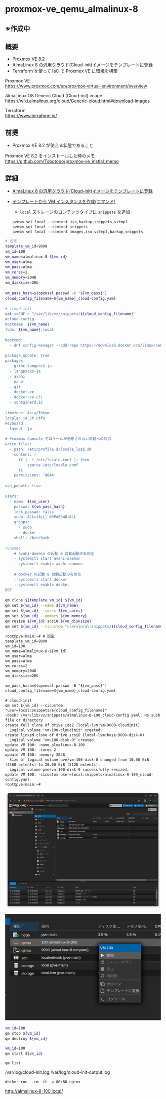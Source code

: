 # proxmox-ve_qemu_almalinux-8

## ※作成中

## 概要
* Proxmox VE 8.2 
* AlmaLinux 8 の汎用クラウド(Cloud-init)イメージをテンプレートに登録
* Terraform を使って IaC で Proxmox VE に環境を構築

Proxmox VE  
https://www.proxmox.com/en/proxmox-virtual-environment/overview  

AlmaLinux OS Generic Cloud (Cloud-init) image  
https://wiki.almalinux.org/cloud/Generic-cloud.html#download-images  

Terraform  
https://www.terraform.io/  

## 前提
* Proxmox VE 8.2 が使える状態であること

Proxmox VE 8.2 をインストールした時のメモ  
https://github.com/Tobotobo/proxmox-ve_instlal_memo  

## 詳細

* [AlmaLinux 8 の汎用クラウド(Cloud-init)イメージをテンプレートに登録](docs/001_create_template_almalinux_8_cloud_image.md)
* [テンプレートから VM インスタンスを作成(コマンド)](docs/002_create_vm_instance_from_template_with_command.md)

    * `local` ストレージのコンテンツタイプに `snippets` を追加
    ```
    pvesm set local --content iso,backup,snippets,vztmpl
    pvesm set local --content snippets
    pvesm set local --content images,iso,vztmpl,backup,snippets
    ```

```sh
# 設定
template_vm_id=9000
vm_id=100
vm_name=almalinux-8-${vm_id}
vm_user=alma
vm_pass=alma
vm_cores=2
vm_memory=2048
vm_disksize=20G

vm_pass_hash=$(openssl passwd -6 "${vm_pass}")
cloud_config_filename=${vm_name}_cloud-config.yaml

# cloud-init
cat <<EOF > "/var/lib/vz/snippets/${cloud_config_filename}"
#cloud-config
hostname: ${vm_name}
fqdn: ${vm_name}.local

bootcmd:
  - dnf config-manager --add-repo https://download.docker.com/linux/centos/docker-ce.repo

package_update: true
packages:
  - glibc-langpack-ja
  - langpacks-ja
  - avahi
  - nano
  - git
  - docker-ce
  - docker-ce-cli
  - containerd.io

timezone: Asia/Tokyo
locale: ja_JP.utf8
keyboard:
  layout: jp

# Proxmox Console でロケールが適用されない問題への対応
write_files:
  - path: /etc/profile.d/locale_load.sh
    content: |
      if [ -f /etc/locale.conf ]; then
          source /etc/locale.conf
      fi
    permissions: '0644'

ssh_pwauth: true

users:
  - name: ${vm_user}
    passwd: ${vm_pass_hash}
    lock_passwd: false
    sudo: ALL=(ALL) NOPASSWD:ALL
    groups: 
      - sudo
      - docker
    shell: /bin/bash

runcmd:
    # avahi-daemon の起動 & 自動起動の有効化
    - systemctl start avahi-daemon
    - systemctl enable avahi-daemon

    # docker の起動 & 自動起動の有効化
    - systemctl start docker
    - systemctl enable docker
EOF

qm clone ${template_vm_id} ${vm_id}
qm set ${vm_id} --name ${vm_name}
qm set ${vm_id} --cores ${vm_cores}
qm set ${vm_id} --memory ${vm_memory}
qm resize ${vm_id} scsi0 ${vm_disksize}
qm set ${vm_id} --cicustom "user=local:snippets/${cloud_config_filename}"
```

```
root@pve-main:~# # 設定
template_vm_id=9000
vm_id=100
vm_name=almalinux-8-${vm_id}
vm_user=alma
vm_pass=alma
vm_cores=2
vm_memory=2048
vm_disksize=20G

vm_pass_hash=$(openssl passwd -6 "${vm_pass}")
cloud_config_filename=${vm_name}_cloud-config.yaml

# cloud-init
qm set ${vm_id} --cicustom "user=local:snippets/${cloud_config_filename}"
-bash: /var/lib/vz/snippets/almalinux-8-100_cloud-config.yaml: No such file or directory
create full clone of drive ide2 (local-lvm:vm-9000-cloudinit)
  Logical volume "vm-100-cloudinit" created.
create linked clone of drive scsi0 (local-lvm:base-9000-disk-0)
  Logical volume "vm-100-disk-0" created.
update VM 100: -name almalinux-8-100
update VM 100: -cores 2
update VM 100: -memory 2048
  Size of logical volume pve/vm-100-disk-0 changed from 10.00 GiB (2560 extents) to 20.00 GiB (5120 extents).
  Logical volume pve/vm-100-disk-0 successfully resized.
update VM 100: -cicustom user=local:snippets/almalinux-8-100_cloud-config.yaml
root@pve-main:~# 
```

![alt text](images/README/image-1.png)

![alt text](images/README/image-2.png)

```sh
vm_id=100
qm stop ${vm_id}
qm destroy ${vm_id}
```

```sh
vm_id=100
qm start ${vm_id}
```

```
qm list
```

/var/log/cloud-init.log
/var/log/cloud-init-output.log

```
docker run --rm -it -p 80:80 nginx
```
http://almalinux-8-100.local/